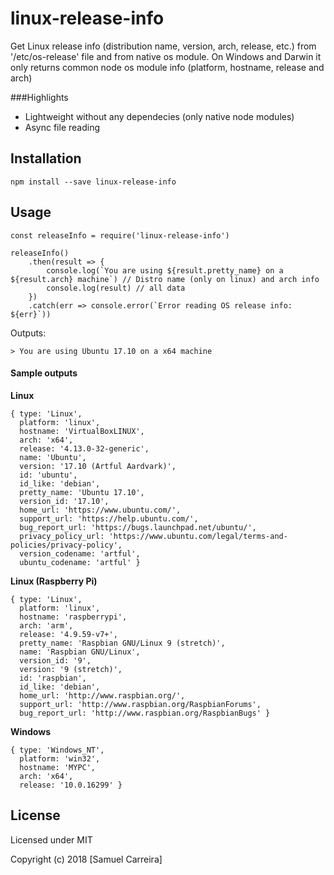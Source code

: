 linux-release-info
=================

Get Linux release info (distribution name, version, arch, release, etc.) from '/etc/os-release' file and from native os module. On Windows and Darwin it only returns common node os module info (platform, hostname, release and arch)

###Highlights
* Lightweight without any dependecies (only native node modules)
* Async file reading



## Installation

    npm install --save linux-release-info

## Usage

```
const releaseInfo = require('linux-release-info')

releaseInfo()
    .then(result => {
        console.log(`You are using ${result.pretty_name} on a ${result.arch} machine`) // Distro name (only on linux) and arch info
        console.log(result) // all data
    })
    .catch(err => console.error(`Error reading OS release info: ${err}`))
```
Outputs:
```
> You are using Ubuntu 17.10 on a x64 machine
```

#### Sample outputs
**Linux**
```
{ type: 'Linux',
  platform: 'linux',
  hostname: 'VirtualBoxLINUX',
  arch: 'x64',
  release: '4.13.0-32-generic',
  name: 'Ubuntu',
  version: '17.10 (Artful Aardvark)',
  id: 'ubuntu',
  id_like: 'debian',
  pretty_name: 'Ubuntu 17.10',
  version_id: '17.10',
  home_url: 'https://www.ubuntu.com/',
  support_url: 'https://help.ubuntu.com/',
  bug_report_url: 'https://bugs.launchpad.net/ubuntu/',
  privacy_policy_url: 'https://www.ubuntu.com/legal/terms-and-policies/privacy-policy',
  version_codename: 'artful',
  ubuntu_codename: 'artful' }
```
**Linux (Raspberry Pi)**
```
{ type: 'Linux',
  platform: 'linux',
  hostname: 'raspberrypi',
  arch: 'arm',
  release: '4.9.59-v7+',
  pretty_name: 'Raspbian GNU/Linux 9 (stretch)',
  name: 'Raspbian GNU/Linux',
  version_id: '9',
  version: '9 (stretch)',
  id: 'raspbian',
  id_like: 'debian',
  home_url: 'http://www.raspbian.org/',
  support_url: 'http://www.raspbian.org/RaspbianForums',
  bug_report_url: 'http://www.raspbian.org/RaspbianBugs' }
```
**Windows**
```
{ type: 'Windows_NT',
  platform: 'win32',
  hostname: 'MYPC',
  arch: 'x64',
  release: '10.0.16299' }
```


## License
Licensed under MIT

Copyright (c) 2018 [Samuel Carreira]